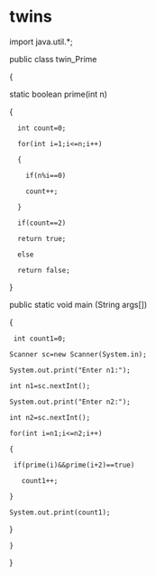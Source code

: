 # twins
import java.util.*;

public class twin_Prime

 {

   static boolean prime(int n)

   {

      int count=0;

      for(int i=1;i<=n;i++)

      {

        if(n%i==0)

        count++;

      }

      if(count==2)

      return true;

      else

      return false;

   }

 public static void main (String args[])

 {  

     int count1=0;

    Scanner sc=new Scanner(System.in);

    System.out.print("Enter n1:");

    int n1=sc.nextInt();

    System.out.print("Enter n2:");

    int n2=sc.nextInt();

    for(int i=n1;i<=n2;i++)

    {

     if(prime(i)&&prime(i+2)==true)

       count1++;

    }

    System.out.print(count1);

 }

    }
    
}
